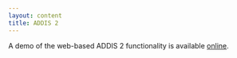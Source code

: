 ```yaml
---
layout: content
title: ADDIS 2
---
```


A demo of the web-based ADDIS 2 functionality is available [online](http://mcda.clinici.co).
